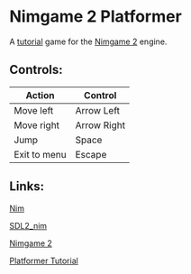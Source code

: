 Nimgame 2 Platformer
====================

A [tutorial](https://vladar4.github.io/nimgame2/tut102_platformer.html) game for the [Nimgame 2](https://github.com/Vladar4/nimgame2) engine.

Controls:
---------

| Action        | Control     |
| --------------|-------------|
| Move left     | Arrow Left  |
| Move right    | Arrow Right |
| Jump          | Space       |
| Exit to menu  | Escape      |

Links:
------

[Nim](https://github.com/nim-lang/Nim)

[SDL2_nim](https://github.com/Vladar4/sdl2_nim)

[Nimgame 2](https://vladar4.github.io/nimgame2/)

[Platformer Tutorial](https://vladar4.github.io/nimgame2/tut102_platformer.html)


